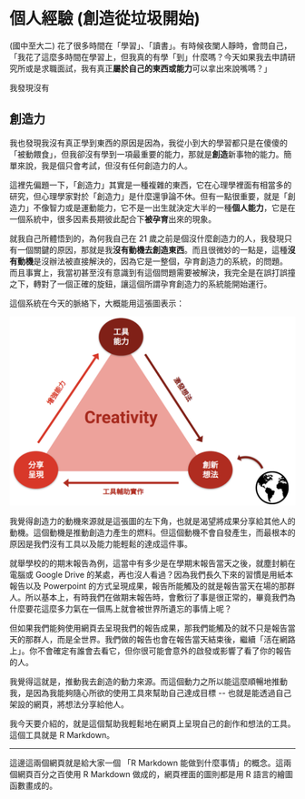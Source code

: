 # 個人經驗 (創造從垃圾開始)

(國中至大二) 花了很多時間在「學習」、「讀書」。有時候夜闌人靜時，會問自己，「我花了這麼多時間在學習上，但我真的有學「到」什麼嗎？今天如果我去申請研究所或是求職面試，我有真正**屬於自己的東西或能力**可以拿出來說嘴嗎？」

我發現沒有

## 創造力

我也發現我沒有真正學到東西的原因是因為，我從小到大的學習都只是在傻傻的「被動餵食」，但我卻沒有學到一項最重要的能力，那就是**創造**新事物的能力。簡單來說，我是個只會考試，但沒有任何創造力的人。

這裡先偏題一下，「創造力」其實是一種複雜的東西，它在心理學裡面有相當多的研究，但心理學家對於「創造力」是什麼還爭論不休。但有一點很重要，就是「創造力」不像智力或是運動能力，它不是一出生就決定大半的一種**個人能力**，它是在一個系統中，很多因素長期彼此配合下**被孕育**出來的現象。

就我自己所體悟到的，為何我自己在 21 歲之前是個沒什麼創造力的人，我發現只有一個關鍵的原因，那就是我**沒有動機去創造東西**。而且很微妙的一點是，這種**沒有動機**是沒辦法被直接解決的，因為它是一整個，孕育創造力的系統，的問題。  
而且事實上，我當初甚至沒有意識到有這個問題需要被解決，我完全是在誤打誤撞之下，轉對了一個正確的旋鈕，讓這個所謂孕育創造力的系統能開始運行。

這個系統在今天的脈絡下，大概能用這張圖表示：

![](img/creativity.png)

我覺得創造力的動機來源就是這張圖的左下角，也就是渴望將成果分享給其他人的動機。這個動機是推動創造力產生的燃料。但這個動機不會自發產生，而最根本的原因是我們沒有工具以及能力能輕鬆的達成這件事。

就舉學校的的期末報告為例，這當中有多少是在學期末報告當天之後，就塵封躺在電腦或 Google Drive 的某處，再也沒人看過？因為我們長久下來的習慣是用紙本報告以及 Powerpoint 的方式呈現成果，報告所能觸及的就是報告當天在場的那群人。所以基本上，有時我們在做期末報告時，會敷衍了事是很正常的，畢竟我們為什麼要花這麼多力氣在一個馬上就會被世界所遺忘的事情上呢？

但如果我們能夠使用網頁去呈現我們的報告成果，那我們能觸及的就不只是報告當天的那群人，而是全世界。我們做的報告也會在報告當天結束後，繼續「活在網路上」。你不會確定有誰會去看它，但你很可能會意外的啟發或影響了看了你的報告的人。

我覺得這就是，推動我去創造的動力來源。而這個動力之所以能這麼順暢地推動我，是因為我能夠隨心所欲的使用工具來幫助自己達成目標 -- 也就是能透過自己架設的網頁，將想法分享給他人。

我今天要介紹的，就是這個幫助我輕鬆地在網頁上呈現自己的創作和想法的工具。這個工具就是 R Markdown。

---

這邊這兩個網頁就是給大家一個 「R Markdown 能做到什麼事情」的概念。這兩個網頁百分之百使用 R Markdown 做成的，網頁裡面的圖則都是用 R 語言的繪圖函數畫成的。







<!--

## 例子：語言調查視覺化

我就講一個我自己的例子。我去年修了一門課叫語言與社會，主要在介紹臺灣的多語的現象以及各語言興衰的一些歷史，課程主要是依據黃宣範老師的《[語言社會與族群意識](https://bit.ly/2WMmUwr)》這本書進行。

這門課的期末報告基本上就是做一項研究然後寫成一篇學術論文格式的報告，所以去年差不多這個時候，我就在思索期末報告要寫什麼。但因為這門課是研究所的課程，所以老師就給予大學部的學生一些特權，讓我期末報告可以選擇要「創作」或是寫論文。於是我就問老師期末報告能不能製作一個網頁。老師當然同意，所以我就把網頁做出來，順利逃過一次麻煩的研究論文。

我這門課的期末報告是製作一個網頁，這個網頁的靈感就是來自《語言社會與族群意識》這本書。這本書是在 1994 年撰寫的，那時候沒有什麼資料視覺化的概念，所以很多關於語言調查的結果都是用表格和數字呈現。我看到書中的這些數字時很震撼，因為他們顯示臺灣語言流失的情況非常嚴重。但我覺得很可惜的是這些龐雜的數據會阻礙人們去理解這些現象。

於是我就想，如果我能把這些數字轉換成圖像並且放到網路上，或許可以吸引更多人，進而引起大家對這件事的重視。即使最後沒什麼人看到，但資料視覺化和網頁製作本身就是很好玩的東西，所以不管怎樣我只有得沒有失。於是我就依據參考《語言社會與族群意識》書中的概念設計了問卷，並將問卷收集而來的資料視覺化、製作成網頁。

這個網頁在釋出之後，其實一開始沒有受到很大的關注。但經過了一段時間之後，我意外地收到幾封 Email 詢問關於這個網頁以及語言調查的問題。然後這時我也才想到雖然這個網頁是中文的，但我依然可以將它分享給臺灣以外的世界，於是我在部落格上寫了一篇關於這個網頁的文章，將它發表在 R-bloggers 上。

於是，這就是我今天在這裡的原因

![](img/creativity.png)

回到剛剛那張圖，透過這個例子，我想傳達的是，當時的我已經具備了「資料視覺化和製作網頁的工具和能力」，具備這些工具和能力進而激發了我將語言流失視覺化的想法，因為我知道這是可達成的事情。同時，我也知道這工具能幫助我製作出令人讚嘆的網頁，這也進而增強我將這想法分享出去的動機。而在實際將這些想法實作之後，我對工具的了解以及能力又更上一層樓了。




你們可能會覺得很扯，但那顆旋鈕就是 R Markdown。它將這個孕育創意的系統的各個部份給串了起來，然後創意就會開始像一個螺旋開始湧現。  
我前面講的抽象的創意，其實可以用這張圖表示：

---

這件事情是後來我在使用 R Markdown 以及 R 語言一段時間之後，才完全地意識到的。那個時候，因為覺得 R Markdown 很好玩，我三不五時就會 google 看看 R Markdown 有什麼有趣的功能，不知不學中，我製造出來了很多「垃圾」，這些「垃圾」其實就是一些 實驗 R Markdown 的結果，譬如說 R Markdown 只要修改一些指令就能輸出不同類型的文件。或是，可以修改一些 CSS 樣式改變文件的外觀。

隨著垃圾的量逐漸增加，我也對 R Markdown 越來越熟悉，然後我也意識到我製造出來的這些垃圾，如果把它們組合起來，具有創造非常有有趣、有創意的東西的潛力。知道 R Markdown 具有這種可能性，在不知不覺中開始激發出了創意。我腦袋中開始會不時蹦出一些天馬行空的想法，過去我以為這些想法是不可能實現的，但熟悉 R Markdown 讓我知道這些事情是可行的。舉例來說，(例如，先寫報告，問卷再收單)。

(例2，網頁製作)

我想說的是 創意不是一種天生的能力，創意是在掌握了工具和技術之後才能把握住的東西。



[^value]: 看到會讓人至少駐足思考一下或是增廣見聞的東西(wow~ moment) 。

-->